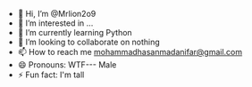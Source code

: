 - 👋 Hi, I’m @Mrlion2o9
- 👀 I’m interested in ...
- 🌱 I’m currently learning Python
- 💞️ I’m looking to collaborate on nothing
- 📫 How to reach me mohammadhasanmadanifar@gmail.com
- 😄 Pronouns: WTF--- Male
- ⚡ Fun fact: I'm tall

<!---
Mrlion2o9/Mrlion2o9 is a ✨ special ✨ repository because its `README.md` (this file) appears on your GitHub profile.
You can click the Preview link to take a look at your changes.
--->
